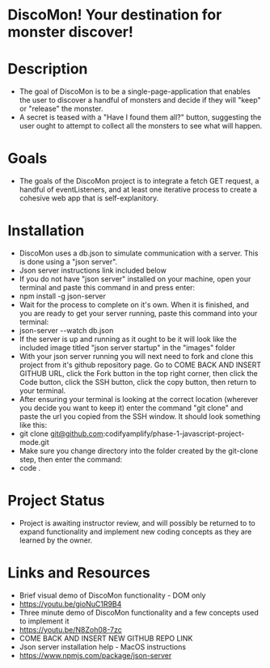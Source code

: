 # DiscoMon! Your destination for monster discover!

# Description

- The goal of DiscoMon is to be a single-page-application that enables the user to discover a handful of monsters and decide if they will "keep" or "release" the monster.
- A secret is teased with a "Have I found them all?" button, suggesting the user ought to attempt to collect all the monsters to see what will happen.

# Goals

- The goals of the DiscoMon project is to integrate a fetch GET request, a handful of eventListeners, and at least one iterative process to create a cohesive web app that is self-explanitory.

# Installation

- DiscoMon uses a db.json to simulate communication with a server. This is done using a "json server".
- Json server instructions link included below
- If you do not have "json server" installed on your machine, open your terminal and paste this command in and press enter:
- npm install -g json-server
- Wait for the process to complete on it's own. When it is finished, and you are ready to get your server running, paste this command into your terminal:
- json-server --watch db.json
- If the server is up and running as it ought to be it will look like the included image titled "json server startup" in the "images" folder
- With your json server running you will next need to fork and clone this project from it's github repository page. Go to COME BACK AND INSERT GITHUB URL, click the Fork button in the top right corner, then click the Code button, click the SSH button, click the copy button, then return to your terminal.
- After ensuring your terminal is looking at the correct location (wherever you decide you want to keep it) enter the command "git clone" and paste the url you copied from the SSH window. It should look something like this:
- git clone git@github.com:codifyamplify/phase-1-javascript-project-mode.git
- Make sure you change directory into the folder created by the git-clone step, then enter the command:
- code .

# Project Status

- Project is awaiting instructor review, and will possibly be returned to to expand functionality and implement new coding concepts as they are learned by the owner.

# Links and Resources
- Brief visual demo of DiscoMon functionality - DOM only
- https://youtu.be/gioNuC1R9B4
- Three minute demo of DiscoMon functionality and a few concepts used to implement it
- https://youtu.be/N8Zoh08-7zc
- COME BACK AND INSERT NEW GITHUB REPO LINK
- Json server installation help - MacOS instructions
- https://www.npmjs.com/package/json-server
